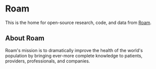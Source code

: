 # Roam

This is the home for open-source research, code, and data from [Roam](http://www.roaminsight.com).

## About Roam

Roam's mission is to dramatically improve the health of the world's
population by bringing ever-more complete knowledge to patients,
providers, professionals, and companies.
